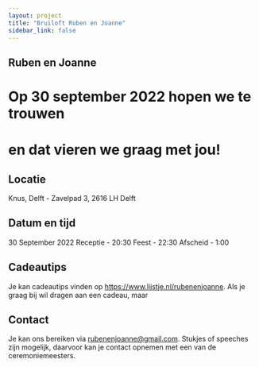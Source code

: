 ```yaml
---
layout: project
title: "Bruiloft Ruben en Joanne"
sidebar_link: false
---
```

## Ruben en Joanne
# Op 30 september 2022 hopen we te trouwen
# en dat vieren we graag met jou!

## Locatie
Knus, Delft - Zavelpad 3, 2616 LH Delft

## Datum en tijd
30 September 2022
Receptie - 20:30
Feest - 22:30
Afscheid - 1:00

## Cadeautips
Je kan cadeautips vinden op <a href="https://www.lijstje.nl/rubenenjoanne" target="_blank">https://www.lijstje.nl/rubenenjoanne</a>.
Als je graag bij wil dragen aan een cadeau, maar 

## Contact
Je kan ons bereiken via <a href="mailto:rubenenjoanne@gmail.com">rubenenjoanne@gmail.com</a>. Stukjes of speeches zijn mogelijk, daarvoor kan je contact opnemen met een van de ceremoniemeesters.
